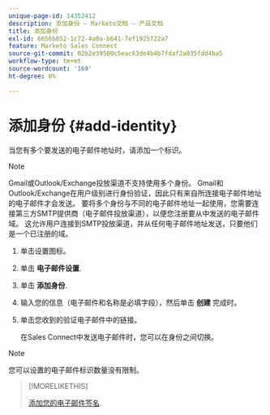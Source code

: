 ```yaml
---
unique-page-id: 14352412
description: 添加身份 — Marketo文档 — 产品文档
title: 添加身份
exl-id: 6656b852-1c72-4a0a-b641-7ef1925f22a7
feature: Marketo Sales Connect
source-git-commit: 02b2e39580c5eac63de4b4b7fdaf2a835fdd4ba5
workflow-type: tm+mt
source-wordcount: '169'
ht-degree: 0%

---
```


# 添加身份 {#add-identity}

当您有多个要发送的电子邮件地址时，请添加一个标识。

>[!NOTE]
>
>Gmail或Outlook/Exchange投放渠道不支持使用多个身份。 Gmail和Outlook/Exchange在用户级别进行身份验证，因此只有来自所连接电子邮件地址的电子邮件才会发送。 要将多个身份与不同的电子邮件地址一起使用，您需要连接第三方SMTP提供商（电子邮件投放渠道），以便您注册要从中发送的电子邮件域。 这允许用户连接到SMTP投放渠道，并从任何电子邮件地址发送，只要他们是一个已注册的域。

1. 单击设置图标。

1. 单击 **电子邮件设置**.

1. 单击 **添加身份**.

1. 输入您的信息（电子邮件和名称是必填字段），然后单击 **创建** 完成时。

1. 单击您收到的验证电子邮件中的链接。

   在Sales Connect中发送电子邮件时，您可以在身份之间切换。

>[!NOTE]
>
>您可以设置的电子邮件标识数量没有限制。

>[!MORELIKETHIS]
>
>[添加您的电子邮件签名](/help/marketo/product-docs/marketo-sales-connect/getting-started/email-settings/add-your-email-signature.md).
